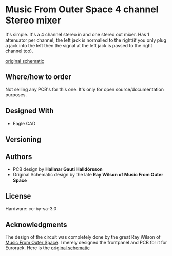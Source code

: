 # Music From Outer Space 4 channel Stereo mixer 
It's simple.
It's a 4 channel stereo in and one stereo out mixer.
Has 1 attenuator per channel, the left jack is normalled to the right(if you only plug a jack into the left then the signal at the left jack is passed to the right channel too).

[original schematic](http://musicfromouterspace.com/analogsynth_new/HOT_TIPS/PDF/simple_stereo_summer_assembly.pdf)

## Where/how to order
Not selling any PCB's for this one. It's only for open source/documentation purposes.

## Designed With

* Eagle CAD

## Versioning

## Authors

* PCB design by **Hallmar Gauti Halldórsson** 
* Original Schematic design by the late **Ray Wilson of Music From Outer Space**


## License
Hardware: cc-by-sa-3.0

## Acknowledgments
The design of the circuit was completely done by the great Ray Wilson of [Music From Outer Space](http://musicfromouterspace.com).
I merely designed the frontpanel and PCB for it for Eurorack. Here is the [original schematic](http://musicfromouterspace.com/index.php?MAINTAB=SYNTHDIY&PROJARG=POWERSUPPLY2009/POWERSUPPLY2009.php&VPW=1272&VPH=795)



